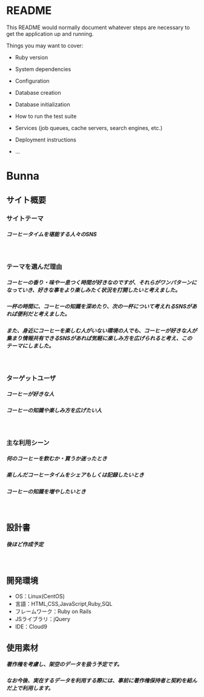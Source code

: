 # README

This README would normally document whatever steps are necessary to get the
application up and running.

Things you may want to cover:

* Ruby version

* System dependencies

* Configuration

* Database creation

* Database initialization

* How to run the test suite

* Services (job queues, cache servers, search engines, etc.)

* Deployment instructions

* ...

# Bunna

## サイト概要
### サイトテーマ
##### コーヒータイムを堪能する人々のSNS

​
### テーマを選んだ理由
##### コーヒーの香り・味や一息つく時間が好きなのですが、それらがワンパターンになっていき、好きな事をより楽しみたく状況を打開したいと考えました。
##### 一杯の時間に、コーヒーの知識を深めたり、次の一杯について考えれるSNSがあれば便利だと考えました。
##### また、身近にコーヒーを楽しむ人がいない環境の人でも、コーヒーが好きな人が集まり情報共有できるSNSがあれば気軽に楽しみ方を広げられると考え、このテーマにしました。


​
### ターゲットユーザ
##### コーヒーが好きな人
##### コーヒーの知識や楽しみ方を広げたい人

​
### 主な利用シーン
##### 何のコーヒーを飲むか・買うか迷ったとき
##### 楽しんだコーヒータイムをシェアもしくは記録したいとき
##### コーヒーの知識を増やしたいとき

​
## 設計書
##### 後ほど作成予定

​
## 開発環境
- OS：Linux(CentOS)
- 言語：HTML,CSS,JavaScript,Ruby,SQL
- フレームワーク：Ruby on Rails
- JSライブラリ：jQuery
- IDE：Cloud9
​
## 使用素材
##### 著作権を考慮し、架空のデータを扱う予定です。
##### なお今後、実在するデータを利用する際には、事前に著作権保持者と契約を結んだ上で利用します。

